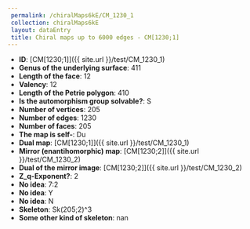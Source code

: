 ```yaml
--- 
 permalink: /chiralMaps6kE/CM_1230_1 
 collection: chiralMaps6kE
 layout: dataEntry
 title: Chiral maps up to 6000 edges - CM[1230;1]
---
```


- **ID**: [CM[1230;1]]({{ site.url }}/test/CM_1230_1)
- **Genus of the underlying surface**: 411
- **Length of the face**: 12
- **Valency**: 12
- **Length of the Petrie polygon**: 410
- **Is the automorphism group solvable?**: S
- **Number of vertices**: 205
- **Number of edges**: 1230
- **Number of faces**: 205
- **The map is self-**: Du
- **Dual map**: [CM[1230;1]]({{ site.url }}/test/CM_1230_1)
- **Mirror (enantihomorphic) map**: [CM[1230;2]]({{ site.url }}/test/CM_1230_2)
- **Dual of the mirror image**: [CM[1230;2]]({{ site.url }}/test/CM_1230_2)
- **Z_q-Exponent?**: 2
- **No idea**:  7:2
- **No idea**: Y
- **No idea**: N
- **Skeleton**: Sk(205;2)^3
- **Some other kind of skeleton**: nan
